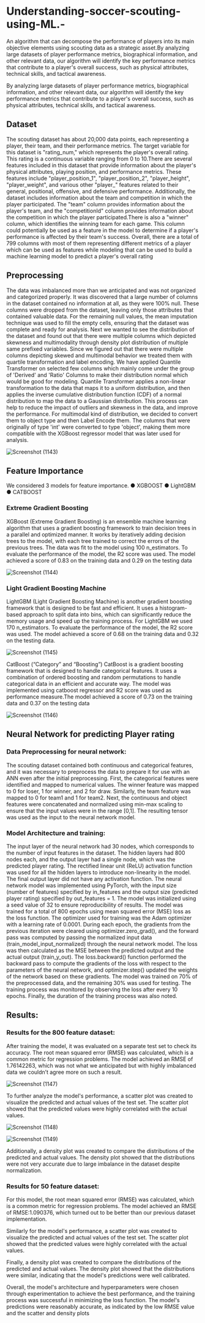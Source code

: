 # Understanding-soccer-scouting-using-ML.-
An algorithm that can decompose the performance of players into its main objective elements using scouting data as a strategic asset.By analyzing large datasets of player performance metrics, biographical information, and other relevant data, our algorithm will identify the key performance metrics that contribute to a player's overall success, such as physical attributes, technical skills, and tactical awareness.

By analyzing large datasets of player performance metrics, biographical information, and other relevant data, our algorithm will identify the key performance metrics that contribute to a player's overall success, such as physical attributes, technical skills, and tactical awareness.

## Dataset
The scouting dataset has about 20,000 data points, each representing a player, their
team, and their performance metrics.
The target variable for this dataset is "rating_num," which represents the player's
overall rating. This rating is a continuous variable ranging from 0 to 10.There are
several features included in this dataset that provide information about the player's
physical attributes, playing position, and performance metrics. These features include
"player_position_1", "player_position_2", "player_height", "player_weight", and
various other "player_" features related to their general, positional, offensive, and
defensive performance. Additionally, the dataset includes information about the team
and competition in which the player participated. The "team" column provides
information about the player's team, and the "competitionId" column provides
information about the competition in which the player participated.There is also a
"winner" column, which identifies the winning team for each game. This column
could potentially be used as a feature in the model to determine if a player's
performance is affected by their team's success. Overall, there are a total of 799
columns with most of them representing different metrics of a player which can be
used as features while modeling that can be used to build a machine learning model to
predict a player's overall rating

## Preprocessing
The data was imbalanced more than we anticipated and was not organized and
categorized properly. It was discovered that a large number of columns in the dataset
contained no information at all, as they were 100% null. These columns were dropped
from the dataset, leaving only those attributes that contained valuable data. For the
remaining null values, the mean imputation technique was used to fill the empty cells,
ensuring that the dataset was complete and ready for analysis.
Next we wanted to see the distribution of the dataset and found out that there were
multiple columns which depicted skewness and multimodality through density plot
distribution of multiple same prefixed variables.
Since we figured out that there were multiple columns depicting skewed and
multimodal behavior we treated them with quartile transformation and label encoding.
We have applied Quantile Transformer on selected few columns which mainly come
under the group of 'Derived' and 'Ratio' Columns to make their distribution normal
which would be good for modeling. Quantile Transformer applies a non-linear
transformation to the data that maps it to a uniform distribution, and then applies the inverse cumulative distribution function (CDF) of a normal distribution to map the
data to a Gaussian distribution. This process can help to reduce the impact of outliers and skewness in the data, and improve the performance.
For multimodal kind of distribution, we decided to convert them to object type and
then Label Encode them. The columns that were originally of type 'int' were converted
to type 'object', making them more compatible with the XGBoost regressor model that
was later used for analysis. 


![Screenshot (1143)](https://github.com/asadsk8r02/Understanding-soccer-scouting-using-ML.-/assets/53692166/6d17c575-2bc4-44ea-ac4a-88720f832369)


## Feature Importance
We considered 3 models for feature importance.
● XGBOOST
● LightGBM
● CATBOOST

### Extreme Gradient Boosting
XGBoost (Extreme Gradient Boosting) is an ensemble machine learning
algorithm that uses a gradient boosting framework to train decision trees in a parallel and optimized manner. It works by iteratively adding decision trees to the model, with each tree trained to correct the errors of the previous trees. The data was fit to the model using 100 n_estimators. To evaluate the performance of the model, the R2 score was used. The model achieved a score of 0.83 on the training data and 0.29 on the testing data

![Screenshot (1144)](https://github.com/asadsk8r02/Understanding-soccer-scouting-using-ML.-/assets/53692166/3d354377-db1d-4cec-8816-22922d9c24c9)


### Light Gradient Boosting Machine
LightGBM (Light Gradient Boosting Machine) is another gradient boosting
framework that is designed to be fast and efficient. It uses a histogram-based approach to split data into bins, which can significantly reduce the memory usage and speed up the training process. For LightGBM we used 170 n_estimators. To evaluate the
performance of the model, the R2 score was used. The model achieved a score of 0.68
on the training data and 0.32 on the testing data.

![Screenshot (1145)](https://github.com/asadsk8r02/Understanding-soccer-scouting-using-ML.-/assets/53692166/2fbbcec2-a36f-4fd3-adb0-46d87a554e4e)

CatBoost (“Category” and “Boosting”)
CatBoost is a gradient boosting framework that is designed to handle
categorical features. It uses a combination of ordered boosting and random
permutations to handle categorical data in an efficient and accurate way. The model
was implemented using catboost regressor and R2 score was used as performance
measure.The model achieved a score of 0.73 on the training data and 0.37 on the
testing data

![Screenshot (1146)](https://github.com/asadsk8r02/Understanding-soccer-scouting-using-ML.-/assets/53692166/6db11e27-a85c-4bb8-a471-100989185af6)


## Neural Network for predicting Player rating

### Data Preprocessing for neural network:
The scouting dataset contained both continuous and categorical features, and it
was necessary to preprocess the data to prepare it for use with an ANN even after the
initial preprocessing. First, the categorical features were identified and mapped to
numerical values. The winner feature was mapped to 0 for loser, 1 for winner, and 2
for draw. Similarly, the team feature was mapped to 0 for team1 and 1 for team2.
Next, the continuous and object features were concatenated and normalized
using min-max scaling to ensure that the input values were in the range [0,1]. The
resulting tensor was used as the input to the neural network model.


### Model Architecture and training:
The input layer of the neural network had 30 nodes, which corresponds to the number
of input features in the dataset. The hidden layers had 800 nodes each, and the output layer had a single node, which was the predicted player rating. The rectified linear unit (ReLU) activation function was used for all the hidden layers to introduce non-linearity in the model. The final output layer did not have any activation function. The neural network model was implemented using PyTorch, with the input size (number of features) specified by in_features and the output size (predicted player rating) specified by out_features = 1. The model was initialized using a seed value of 32 to ensure reproducibility of results.
The model was trained for a total of 800 epochs using mean squared error (MSE) loss
as the loss function. The optimizer used for training was the Adam optimizer with a
learning rate of 0.0001.
During each epoch, the gradients from the previous iteration were cleared using
optimizer.zero_grad(), and the forward pass was computed by passing the normalized
input data (train_model_input_normalized) through the neural network model. The
loss was then calculated as the MSE between the predicted output and the actual
output (train_y_out). The loss.backward() function performed the backward pass to
compute the gradients of the loss with respect to the parameters of the neural network, and optimizer.step() updated the weights of the network based on these gradients.
The model was trained on 70% of the preprocessed data, and the remaining 30% was
used for testing. The training process was monitored by observing the loss after every 10 epochs. Finally, the duration of the training process was also noted.

## Results:

### Results for the 800 feature dataset: 
After training the model, it was evaluated on a separate test set to check its accuracy. The root mean squared error (RMSE) was calculated, which is a common metric for regression problems. The model achieved an RMSE of 1.76142263, which was not what we anticipated but with highly imbalanced data we couldn’t agree more on such a result.

![Screenshot (1147)](https://github.com/asadsk8r02/Understanding-soccer-scouting-using-ML.-/assets/53692166/1b0d10b8-c5e7-4a5c-90d0-2c076b86a317)


To further analyze the model's performance, a scatter plot was created to visualize the predicted and actual values of the test set. The scatter plot showed that the predicted values were highly correlated with the actual values.

![Screenshot (1148)](https://github.com/asadsk8r02/Understanding-soccer-scouting-using-ML.-/assets/53692166/518549f1-7f03-4991-966c-8c89b2d72980)

![Screenshot (1149)](https://github.com/asadsk8r02/Understanding-soccer-scouting-using-ML.-/assets/53692166/7f88b644-6946-4b25-8c74-47404922d368)


Additionally, a density plot was created to compare the distributions of the predicted and actual values. The density plot showed that the distributions were not very accurate due to large imbalance in the dataset despite normalization.

### Results for 50 feature dataset: 
For this model, the root mean squared error (RMSE) was calculated, which is a common metric for regression problems. The model achieved an RMSE of RMSE:1.090376, which turned out to be better than our previous dataset implementation.



Similarly for the model's performance, a scatter plot was created to visualize the
predicted and actual values of the test set. The scatter plot showed that the predicted values were highly correlated with the actual values.



Finally, a density plot was created to compare the distributions of the predicted and
actual values. The density plot showed that the distributions were similar, indicating that the model's predictions were well calibrated.



Overall, the model's architecture and hyperparameters were chosen through
experimentation to achieve the best performance, and the training process was
successful in minimizing the loss function. The model's predictions were reasonably
accurate, as indicated by the low RMSE value and the scatter and density plots

